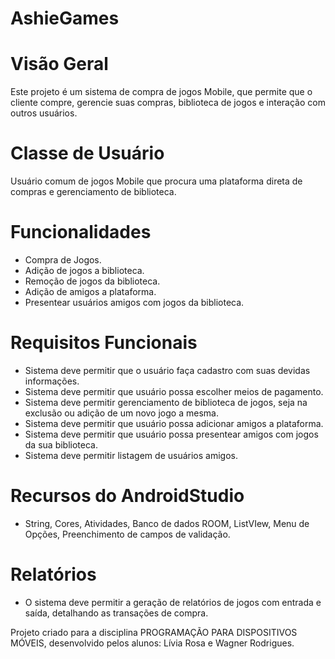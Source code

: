 # AshieGames 
# Visão Geral
  Este projeto é um sistema de compra de jogos Mobile, que permite que o cliente compre, gerencie suas compras, biblioteca de jogos e interação com outros usuários. 

# Classe de Usuário
  Usuário comum de jogos Mobile que procura uma plataforma direta de compras e gerenciamento de biblioteca. 

# Funcionalidades 
  * Compra de Jogos.
  * Adição de jogos a biblioteca.
  * Remoção de jogos da biblioteca.
  * Adição de amigos a plataforma.
  * Presentear usuários amigos com jogos da biblioteca.
    
# Requisitos Funcionais
  * Sistema deve permitir que o usuário faça cadastro com suas devidas informações.
  * Sistema deve permitir que usuário possa escolher meios de pagamento.
  * Sistema deve permitir gerenciamento de biblioteca de jogos, seja na exclusão ou adição de um novo jogo a mesma.
  * Sistema deve permitir que usuário possa adicionar amigos a plataforma.
  * Sistema deve permitir que usuário possa presentear amigos com jogos da sua biblioteca.
  * Sistema deve permitir listagem de usuários amigos.
    
# Recursos do AndroidStudio
  * String, Cores, Atividades, Banco de dados ROOM, ListVIew, Menu de Opções, Preenchimento de campos de validação. 

# Relatórios 
  * O sistema deve permitir a geração de relatórios de jogos com entrada e saída, detalhando as transações de compra. 



Projeto criado para a disciplina PROGRAMAÇÃO PARA DISPOSITIVOS MÓVEIS, desenvolvido pelos alunos: Lívia Rosa e Wagner Rodrigues. 
